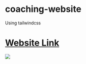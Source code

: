 # coaching-website
Using tailwindcss 
<a href="https://kameshwarsah.github.io/coaching-website/" > <h1>Website Link </h1> </a>

<img src="https://blogger.googleusercontent.com/img/a/AVvXsEgpgXbeOsr3j2o4v4gGbU4E-xTa-QLcDOH3IRdOSSOmMsiSz3yn9x-21wrReME5HNgOCbf1AodpuErFjUyLM74sdZMdv_Zy0JiZxqc0Io5WrNniFuRasS6jBZrUi5gLUXhP1h071H9j6_n1oZYXnd0q51iCQIStLPhEA_IM88Ovnl_mSSMrpSj57uGxsQ=s16000" >


